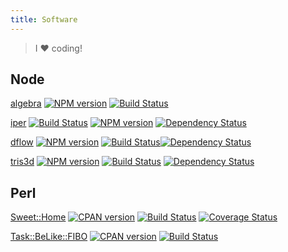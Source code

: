 ```yaml
---
title: Software
---
```


> I ❤ coding!

## Node

[algebra](http://www.g14n.info/algebra)
[![NPM version](https://badge.fury.io/js/algebra.png)](http://badge.fury.io/js/algebra) [![Build Status](https://travis-ci.org/fibo/algebra.png?branch=master)](https://travis-ci.org/fibo/algebra?branch=master)

[iper](http://www.g14n.info/iper)
[![Build Status](https://travis-ci.org/fibo/iper.png?branch=master)](https://travis-ci.org/fibo/iper.png?branch=master) [![NPM version](https://badge.fury.io/js/iper.png)](http://badge.fury.io/js/iper) [![Dependency Status](https://gemnasium.com/fibo/iper.png)](https://gemnasium.com/fibo/iper)

[dflow](http://www.g14n.info/dflow)
[![NPM version](https://badge.fury.io/js/dflow.png)](http://badge.fury.io/js/dflow) [![Build Status](https://travis-ci.org/fibo/dflow.png?branch=master)](https://travis-ci.org/fibo/dflow.png?branch=master)[![Dependency Status](https://gemnasium.com/fibo/dflow.png)](https://gemnasium.com/fibo/dflow)

[tris3d](http://www.g14n.info/tris3d)
[![NPM version](https://badge.fury.io/js/tris3d.png)](http://badge.fury.io/js/tris3d) [![Build Status](https://travis-ci.org/fibo/tris3d.png?branch=master)](https://travis-ci.org/fibo/tris3d.png?branch=master) [![Dependency Status](https://gemnasium.com/fibo/tris3d.png)](https://gemnasium.com//tris3d)

## Perl

[Sweet::Home](https://metacpan.org/pod/Sweet::Home)
[![CPAN version](https://badge.fury.io/pl/My-Package-pm.svg)](https://metacpan.org/pod/Sweet::Home) [![Build Status](https://travis-ci.org/fibo/Sweet-Home-pm.png?branch=master)](https://travis-ci.org/fibo/Sweet-Home-pm) [![Coverage Status](https://coveralls.io/repos/fibo/Sweet-Home-pm/badge.png?branch=master)](https://coveralls.io/r/fibo/Sweet-Home-pm?branch=master)

[Task::BeLike::FIBO](https://metacpan.org/pod/Task::BeLike::FIBO)
[![CPAN version](https://badge.fury.io/pl/Task-BeLike-FIBO-pm.svg)](https://metacpan.org/pod/Task::BeLike::FIBO) [![Build Status](https://travis-ci.org/fibo/Task-BeLike-FIBO-pm.svg?branch=master)](https://travis-ci.org/fibo/Task-BeLike-FIBO-pm)

